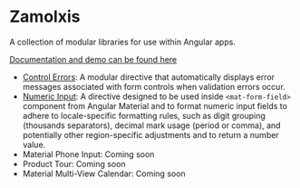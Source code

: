# Zamolxis

A collection of modular libraries for use within Angular apps.

[Documentation and demo can be found here](https://zamolxis.web.app/)

- [Control Errors](https://github.com/ionut-t/zamolxis/tree/main/libs/control-errors):
  A modular directive that automatically displays error messages associated with form controls when validation errors occur.
- [Numeric Input](https://github.com/ionut-t/zamolxis/tree/main/libs/numeric-input):
  A directive designed to be used inside `<mat-form-field>` component from Angular Material and to format numeric input fields to adhere to locale-specific
  formatting rules, such as digit grouping (thousands separators), decimal mark usage (period or comma),
  and potentially other region-specific adjustments and to return a number value.
- Material Phone Input: Coming soon
- Product Tour: Coming soon
- Material Multi-View Calendar: Coming soon
